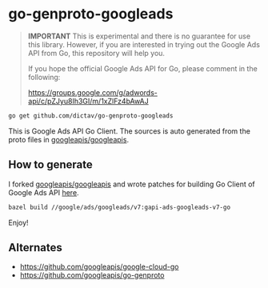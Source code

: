 # go-genproto-googleads

> **IMPORTANT** This is experimental and there is no guarantee for use this library. However, if you are interested in trying out the Google Ads API from Go, this repository will help you.
>
> If you hope the official Google Ads API for Go, please comment in the following:
>
> https://groups.google.com/g/adwords-api/c/pZJyu8Ih3GI/m/1xZlFz4bAwAJ

```sh
go get github.com/dictav/go-genproto-googleads
```

This is Google Ads API Go Client. The sources is auto generated from the proto files in [googleapis/googleapis].


## How to generate

I forked [googleapis/googleapis] and wrote patches for building Go Client of Google Ads API [here](https://github.com/dictav/googleapis).

```sh
bazel build //google/ads/googleads/v7:gapi-ads-googleads-v7-go
```

Enjoy!

## Alternates

- https://github.com/googleapis/google-cloud-go
- https://github.com/googleapis/go-genproto


[googleapis/googleapis]: https://github.com/googleapis/googleapis/
